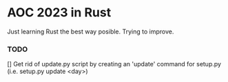 # AOC 2023 in Rust

Just learning Rust the best way posible. Trying to improve.

### TODO

[] Get rid of update.py script by creating an 'update' command for setup.py (i.e. setup.py update \<day\>)
